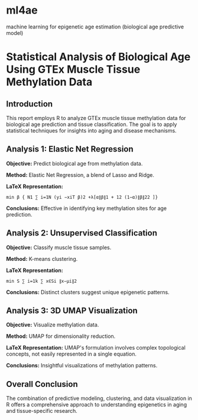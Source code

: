# ml4ae
machine learning for epigenetic age estimation (biological age predictive model)


# Statistical Analysis of Biological Age Using GTEx Muscle Tissue Methylation Data

## Introduction
This report employs R to analyze GTEx muscle tissue methylation data for biological age prediction and tissue classification. The goal is to apply statistical techniques for insights into aging and disease mechanisms.

## Analysis 1: Elastic Net Regression

**Objective:** Predict biological age from methylation data.

**Method:** Elastic Net Regression, a blend of Lasso and Ridge.

**LaTeX Representation:** 
```
min β { N1 ∑ i=1N (yi −xiT β)2 +λ[α∥β∥1 + 12 (1−α)∥β∥22 ]}
```

**Conclusions:** Effective in identifying key methylation sites for age prediction.

## Analysis 2: Unsupervised Classification

**Objective:** Classify muscle tissue samples.

**Method:** K-means clustering.

**LaTeX Representation:** 
```
min S ∑ i=1k ∑ x∈Si ∥x−μi∥2
```

**Conclusions:** Distinct clusters suggest unique epigenetic patterns.

## Analysis 3: 3D UMAP Visualization

**Objective:** Visualize methylation data.

**Method:** UMAP for dimensionality reduction.

**LaTeX Representation:** UMAP's formulation involves complex topological concepts, not easily represented in a single equation.

**Conclusions:** Insightful visualizations of methylation patterns.

## Overall Conclusion
The combination of predictive modeling, clustering, and data visualization in R offers a comprehensive approach to understanding epigenetics in aging and tissue-specific research.


